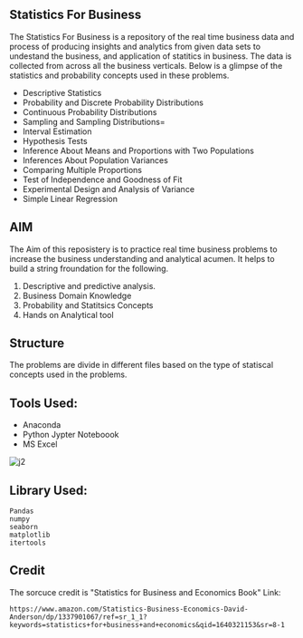 ## Statistics For Business 
The Statistics For Business is a repository of the real time business data and process of producing insights and analytics from given data sets to undestand the business, and application of statitics in business. The data is collected from across all the business verticals. Below is a glimpse of the statistics and probability concepts used in these problems.

- Descriptive Statistics
- Probability and Discrete Probability Distributions 
- Continuous Probability Distributions
- Sampling and Sampling Distributions=
- Interval Estimation
- Hypothesis Tests
- Inference About Means and Proportions with Two Populations
- Inferences About Population Variances
- Comparing Multiple Proportions
- Test of Independence and Goodness of Fit
- Experimental Design and Analysis of Variance
- Simple Linear Regression

## AIM

The Aim of this reposistery is to practice real time business problems to increase the business understanding and  analytical acumen. It helps to build a string froundation for the following.

1. Descriptive and predictive analysis.
2. Business Domain Knowledge
3. Probability and Statitsics Concepts
4. Hands on Analytical tool

## Structure

The problems are divide in different files based on the type of statiscal concepts used in the problems.

## Tools Used:
- Anaconda
- Python Jypter Noteboook
- MS Excel

![j2](https://user-images.githubusercontent.com/64645859/147317652-c1e06930-1ab1-419c-a375-51e3202852c5.png)

## Library Used:
```
Pandas
numpy
seaborn
matplotlib
itertools
```

## Credit
The sorcuce credit is "Statistics for Business and Economics Book"
Link: 
```
https://www.amazon.com/Statistics-Business-Economics-David-Anderson/dp/1337901067/ref=sr_1_1?keywords=statistics+for+business+and+economics&qid=1640321153&sr=8-1
```
